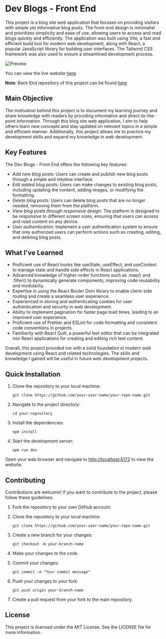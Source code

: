 # Dev Blogs - Front End

This project is a blog site web application that focuses on providing visitors with simple yet informative blog posts. The front-end design is minimalist and prioritizes simplicity and ease of use, allowing users to access and read blogs quickly and efficiently. The application was built using Vite, a fast and efficient build tool for modern web development, along with React, a popular JavaScript library for building user interfaces. The Tailwind CSS framework was also used to ensure a streamlined development process.

![Preview](https://lh3.googleusercontent.com/Fyisdkudv-Hw9J1Y3U52OTwUX5voHYwE4QNto-RRfb0-L1x8YPeRIhnlNcXOjNYfTplIxvoZmT8zPhvKAL_SN7PG0vjHHDgoIppq2OaFHCaTJnFaaqSvfs_nkWYaZQLvleNiMAEkPQjqSkvjhHBneXqiO3TB98306_bHVmbqKNfVLZnv4mow3sDBImJrdCVBMq_JsBwMb6Vn66r_A5Rzb7yYuuml9Z5Vqn1zDNjMqYP7h6_VJqG8inRCAdgwIPvp0V46n5aX1qrBfjUtsuQzZ8MMz5WVi3sNXJX1vElfet630lS1H2X3HFNcf0Qq8dFkXCxvKStnuO30NDRd11uKm8zHPxUsF6hGCdl2oxaHlexBh56YRTPS5EdrPtUeanBv4p05HCoznzkZGpyi3DxXX7ckEGk8P6zuopCxqLWSqzzX5Pj4diZkPQyeVm1D_TxOMCAlEGS-4bAAIayhJDEwmXNNhp8qXdDZpK5M10hVAaha3IwHHFCwBQ5Sq71CucauidVu4vmTiTLuyPK6CVohr3AIfPZ09sSUlxcL8ozjVsbACeZIIb1oV0JOz_cNzVy5TEH5qbLXsU_DeqUVgrzK1hG02n_PtdP26KThMfcOLbdewnTbhsdKZW9Vw9wIj3d64AuUV1Y8Df8tG-4RdzuV7IkU_QHIlaCNTk60UPN0fUHeIDFLBnoP6qiYCm0LFGEXuTuGI2yUS-rHxCTtF8c-h5BM5cxtz5jgV6lX6D73S82Szw4M9-Gw49KEwf1vrpSGsmICPUNVxhIFxF87FLIhoptonQdNbL2AKUVQ4WnWI7-6r_lY4QXv3--rCgm79sWwCqWJoRNBWcUGPSyMnFTF_EI2kxyhtNAsEXsvAvC7O1mfDeHqJrzt1r40vUtLdW8m80j5G8GyhhofevEqVS6IiSXH4x-xUkz6INPPCeYgne2c77AVwEC1YFoGc0GpgnapFiAI4yENvfUkInQUzFcY6w=w506-h220-no?authuser=0)

You can view the live website [here](https://dev-blogs-site.vercel.app/).

**Note**: Back End repository of this project can be found [here](https://github.com/MiDo-kun/Dev-Blogs-Backend)

## Main Objective

The motivation behind this project is to document my learning journey and share knowledge with readers by providing informative and direct-to-the-point information. Through this blog site web application, I aim to help others learn new concepts and stay updated on relevant topics in a simple and efficient manner. Additionally, this project allows me to practice my development skills and expand my knowledge in web development.

## Key Features

The Dev  Blogs  - Front End offers the following key features:

- *Add new blog posts:* Users can create and publish new blog posts through a simple and intuitive interface.
- *Edit added blog posts:* Users can make changes to existing blog posts, including updating the content, adding images, or modifying the formatting.
- *Delete blog posts:* Users can delete blog posts that are no longer needed, removing them from the platform.
- *View blog posts through responsive design:* The platform is designed to be responsive to different screen sizes, ensuring that users can access and read content on any device.
- *User authentication:* Implement a user authentication system to ensure that only authorized users can perform actions such as creating, editing, and deleting blog posts.

## What I've Learned

- Proficient use of React hooks like useState, useEffect, and useContext to manage state and handle side effects in React applications.
- Advanced knowledge of higher-order functions such as .map() and .filter() to dynamically generate components, improving code reusability and modularity.
- Expertise in using the React Router Dom library to enable client-side routing and create a seamless user experience.
- Experienced in storing and authenticating cookies for user authentication and security in web development.
- Ability to implement pagination for faster page load times, leading to an improved user experience.
- Proficient use of Prettier and ESLint for code formatting and consistent code conventions in projects.
- Familiarity with React Quill, a powerful text editor that can be integrated into React applications for creating and editing rich text content.

Overall, this project provided me with a solid foundation in modern web development using React and related technologies. The skills and knowledge I gained will be useful in future web development projects.

## Quick Installation

1. Clone the repository to your local machine:

   `git clone https://github.com/your-user-name/your-repo-name.git`

2. Navigate to the project directory:

   `cd your-repository`

3. Install the dependencies:

   `npm install`

4. Start the development server:

   `npm run dev`

Open your web browser and navigate to [http://localhost:5172](http://localhost:5172) to view the website.

## Contributing

Contributions are welcome! If you want to contribute to the project, please follow these guidelines:

1. Fork the repository to your own GitHub account.

2. Clone the repository to your local machine:

   `git clone https://github.com/your-user-name/your-repo-name.git`

3. Create a new branch for your changes:

   `git checkout -b your-branch-name`

4. Make your changes to the code.

5. Commit your changes:

   `git commit -m "Your commit message"`

6. Push your changes to your fork:

   `git push origin your-branch-name`

7. Create a pull request from your fork to the main repository.

## License

This project is licensed under the MIT License. See the LICENSE file for more information.
